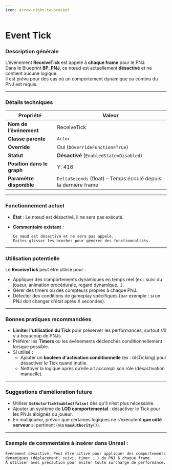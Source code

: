 ```yaml
---
icon: arrow-right-to-bracket
---
```


# Event Tick

### Description générale

L’événement **ReceiveTick** est appelé à **chaque frame** pour le PNJ.\
Dans le Blueprint **BP\_PNJ**, ce nœud est actuellement **désactivé** et ne contient aucune logique.\
Il est prévu pour des cas où un comportement dynamique ou continu du PNJ est requis.

***

### Détails techniques

| Propriété                  | Valeur                                                         |
| -------------------------- | -------------------------------------------------------------- |
| **Nom de l’événement**     | ReceiveTick                                                    |
| **Classe parente**         | `Actor`                                                        |
| **Override**               | Oui (`bOverrideFunction=True`)                                 |
| **Statut**                 | **Désactivé** (`EnabledState=Disabled`)                        |
| **Position dans le graph** | Y: 416                                                         |
| **Paramètre disponible**   | `DeltaSeconds` (float) – Temps écoulé depuis la dernière frame |

***

### Fonctionnement actuel

* **État** : Le nœud est désactivé, il ne sera pas exécuté.
*   **Commentaire existant** :

    ```
    Ce nœud est désactivé et ne sera pas appelé.
    Faites glisser les broches pour générer des fonctionnalités.
    ```

***

### Utilisation potentielle

Le **ReceiveTick** peut être utilisé pour :

* Appliquer des comportements dynamiques en temps réel (ex : suivi du joueur, animation procédurale, regard dynamique…).
* Gérer des timers ou des compteurs propres à chaque PNJ.
* Détecter des conditions de gameplay spécifiques (par exemple : si un PNJ doit changer d'état après X secondes).

***

### Bonnes pratiques recommandées

* **Limiter l'utilisation du Tick** pour préserver les performances, surtout s'il y a beaucoup de PNJs.
* Préférer les **Timers** ou les événements déclenchés conditionnellement lorsque possible.
* Si utilisé :
  * Ajouter un **booléen d'activation conditionnelle** (ex : bIsTicking) pour désactiver le Tick quand inutile.
  * Nettoyer la logique après qu’elle ait accompli son rôle (désactivation manuelle).

***

### Suggestions d’amélioration future

* Utiliser **`SetActorTickEnabled(false)`** dès qu'il n’est plus nécessaire.
* Ajouter un système de **LOD comportemental** : désactiver le Tick pour les PNJs éloignés du joueur.
* En multijoueur, prévoir que certaines logiques ne s’exécutent **que côté serveur** si pertinent (via **`HasAuthority()`**).

***

### Exemple de commentaire à insérer dans Unreal :

```
Événement désactivé. Peut être activé pour appliquer des comportements dynamiques (déplacement, suivi, timer...) du PNJ à chaque frame.
À utiliser avec précaution pour éviter toute surcharge de performance.
```
